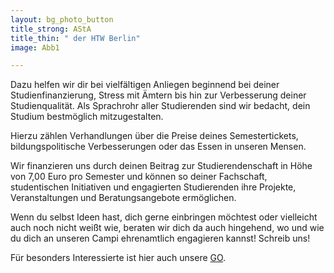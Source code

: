 ```yaml
---
layout: bg_photo_button
title_strong: AStA
title_thin: " der HTW Berlin"
image: Abb1

---
```

Dazu helfen wir dir bei vielfältigen Anliegen beginnend bei deiner Studienfinanzierung, Stress mit Ämtern bis hin zur Verbesserung deiner Studienqualität. Als Sprachrohr aller Studierenden sind wir bedacht, dein Studium bestmöglich mitzugestalten.

Hierzu zählen Verhandlungen über die Preise deines Semestertickets, bildungspolitische Verbesserungen oder das Essen in unseren Mensen.

Wir finanzieren uns durch deinen Beitrag zur Studierendenschaft in Höhe von 7,00 Euro pro Semester und können so deiner Fachschaft, studentischen Initiativen und engagierten Studierenden ihre Projekte, Veranstaltungen und Beratungsangebote ermöglichen.

Wenn du selbst Ideen hast, dich gerne einbringen möchtest oder vielleicht auch noch nicht weißt wie, beraten wir dich da auch hingehend, wo und wie du dich an unseren Campi ehrenamtlich engagieren kannst! Schreib uns!

Für besonders Interessierte ist hier auch unsere [GO](). 